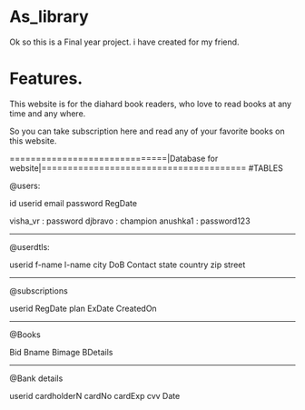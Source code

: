 # As_library



Ok so this is a Final year project. i have created for my friend.

# Features.

This website is for the diahard book readers, who love to read books at any time and any where.

So you can take subscription here and read any of your favorite books on this website.


==============================|Database for website|=======================================
#TABLES

@users:

id		userid		email	password	RegDate

visha_vr	: 	password
djbravo		:	champion
anushka1	: 	password123


-------------------------------------------------------------------------------------------
@userdtls:

userid	f-name		l-name	city	DoB		Contact		state	country		zip		street

-------------------------------------------------------------------------------------------
@subscriptions

userid	RegDate		plan	ExDate		CreatedOn

-------------------------------------------------------------------------------------------
@Books

Bid		Bname		Bimage	BDetails

-------------------------------------------------------------------------------------------
@Bank details

userid	cardholderN	cardNo	cardExp		cvv		Date
